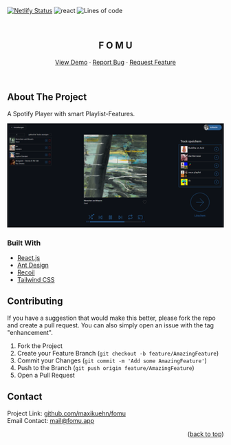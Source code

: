 [![Netlify Status](https://api.netlify.com/api/v1/badges/2af211c4-3e94-4376-b8e3-a7b2feee9ae0/deploy-status)](https://app.netlify.com/sites/fomu/deploys)
![react](https://img.shields.io/badge/React.js-18.x-blue)
![Lines of code](https://img.shields.io/tokei/lines/github/maxikuehn/fomu)

<div id="top"></div>

<!-- PROJECT LOGO -->
<br />
<div align="center">
  <!-- <a href="https://github.com/maxikuehn/fomu">
    <img src="images/logo.png" alt="Logo" width="80" height="80">
  </a> -->

<h2 align="center">F O M U</h3>

  <p align="center">
    <a href="https://fomu.app">View Demo</a>
    ·
    <a href="https://github.com/maxikuehn/fomu/issues">Report Bug</a>
    ·
    <a href="https://github.com/maxikuehn/fomu/issues">Request Feature</a>
  </p>
  <br />
</div>

## About The Project

A Spotify Player with smart Playlist-Features.

![](src/assets/images/player.png)

### Built With

- [React.js](https://reactjs.org/)
- [Ant Design](https://ant.design/)
- [Recoil](https://recoiljs.org/)
- [Tailwind CSS](https://tailwindcss.com/)

## Contributing

If you have a suggestion that would make this better, please fork the repo and create a pull request. You can also simply open an issue with the tag "enhancement".

1. Fork the Project
2. Create your Feature Branch (`git checkout -b feature/AmazingFeature`)
3. Commit your Changes (`git commit -m 'Add some AmazingFeature'`)
4. Push to the Branch (`git push origin feature/AmazingFeature`)
5. Open a Pull Request

## Contact

Project Link: [github.com/maxikuehn/fomu](https://github.com/maxikuehn/fomu)  
Email Contact: [mail@fomu.app](mailto:mail@fomu.app)

<p align="right">(<a href="#top">back to top</a>)</p>
